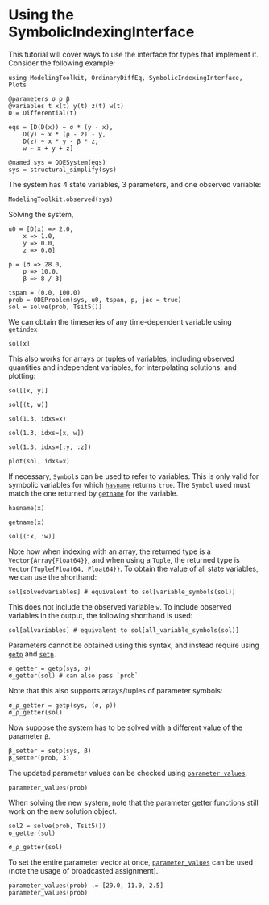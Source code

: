 # Using the SymbolicIndexingInterface

This tutorial will cover ways to use the interface for types that implement it.
Consider the following example:

```@example Usage
using ModelingToolkit, OrdinaryDiffEq, SymbolicIndexingInterface, Plots

@parameters σ ρ β
@variables t x(t) y(t) z(t) w(t)
D = Differential(t)

eqs = [D(D(x)) ~ σ * (y - x),
    D(y) ~ x * (ρ - z) - y,
    D(z) ~ x * y - β * z,
    w ~ x + y + z]

@named sys = ODESystem(eqs)
sys = structural_simplify(sys)
```

The system has 4 state variables, 3 parameters, and one observed variable:
```@example Usage
ModelingToolkit.observed(sys)
```

Solving the system,
```@example Usage
u0 = [D(x) => 2.0,
    x => 1.0,
    y => 0.0,
    z => 0.0]

p = [σ => 28.0,
    ρ => 10.0,
    β => 8 / 3]

tspan = (0.0, 100.0)
prob = ODEProblem(sys, u0, tspan, p, jac = true)
sol = solve(prob, Tsit5())
```

We can obtain the timeseries of any time-dependent variable using `getindex`
```@example Usage
sol[x]
```

This also works for arrays or tuples of variables, including observed quantities and
independent variables, for interpolating solutions, and plotting:
```@example Usage
sol[[x, y]]
```

```@example Usage
sol[(t, w)]
```

```@example Usage
sol(1.3, idxs=x)
```

```@example Usage
sol(1.3, idxs=[x, w])
```

```@example Usage
sol(1.3, idxs=[:y, :z])
```

```@example Usage
plot(sol, idxs=x)
```

If necessary, `Symbol`s can be used to refer to variables. This is only valid for
symbolic variables for which [`hasname`](@ref) returns `true`. The `Symbol` used must
match the one returned by [`getname`](@ref) for the variable.
```@example Usage
hasname(x)
```

```@example Usage
getname(x)
```

```@example Usage
sol[(:x, :w)]
```

Note how when indexing with an array, the returned type is a `Vector{Array{Float64}}`,
and when using a `Tuple`, the returned type is `Vector{Tuple{Float64, Float64}}`.
To obtain the value of all state variables, we can use the shorthand:
```@example Usage
sol[solvedvariables] # equivalent to sol[variable_symbols(sol)]
```

This does not include the observed variable `w`. To include observed variables in the
output, the following shorthand is used:
```@example Usage
sol[allvariables] # equivalent to sol[all_variable_symbols(sol)]
```

Parameters cannot be obtained using this syntax, and instead require using [`getp`](@ref) and [`setp`](@ref).

```@example Usage
σ_getter = getp(sys, σ)
σ_getter(sol) # can also pass `prob`
```

Note that this also supports arrays/tuples of parameter symbols:

```@example Usage
σ_ρ_getter = getp(sys, (σ, ρ))
σ_ρ_getter(sol) 
```

Now suppose the system has to be solved with a different value of the parameter `β`.

```@example Usage
β_setter = setp(sys, β)
β_setter(prob, 3)
```

The updated parameter values can be checked using [`parameter_values`](@ref).

```@example Usage
parameter_values(prob)
```

When solving the new system, note that the parameter getter functions still work on the new
solution object.

```@example Usage
sol2 = solve(prob, Tsit5())
σ_getter(sol)
```

```@example Usage
σ_ρ_getter(sol)
```

To set the entire parameter vector at once, [`parameter_values`](@ref) can be used
(note the usage of broadcasted assignment).

```@example Usage
parameter_values(prob) .= [29.0, 11.0, 2.5]
parameter_values(prob)
```
